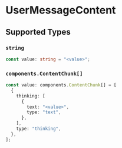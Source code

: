 # UserMessageContent


## Supported Types

### `string`

```typescript
const value: string = "<value>";
```

### `components.ContentChunk[]`

```typescript
const value: components.ContentChunk[] = [
  {
    thinking: [
      {
        text: "<value>",
        type: "text",
      },
    ],
    type: "thinking",
  },
];
```

